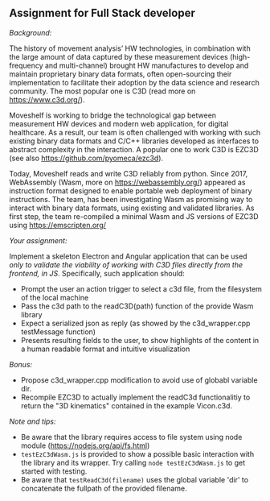 ## Assignment for Full Stack developer

_Background:_     
      
The history of movement analysis’ HW technologies, in combination with the large amount of data captured by these measurement devices (high-frequency and multi-channel) brought HW manufactures to develop and maintain proprietary binary data formats, often open-sourcing their implementation to facilitate their adoption by the data science and research community. The most popular one is C3D (read more on https://www.c3d.org/). 

Moveshelf is working to bridge the technological gap between measurement HW devices and modern web application, for digital healthcare. As a result, our team is often challenged with working with such existing binary data formats and C/C++ libraries developed as interfaces to abstract complexity in the interaction. A popular one to work C3D is EZC3D (see also https://github.com/pyomeca/ezc3d). 

Today, Moveshelf reads and write C3D reliably from python. 
Since 2017, WebAssembly (Wasm, more on https://webassembly.org/) appeared as instruction format designed to enable portable web deployment of binary instructions. 
The team, has been investigating Wasm as promising way to interact with binary data formats, using existing and validated libraries. 
As first step, the team re-compiled a minimal Wasm and JS versions of EZC3D using https://emscripten.org/  


_Your assignment:_    
     
Implement a skeleton Electron and Angular application that can be used _*only to validate the viability of working with C3D files directly from the frontend, in JS*_. Specifically, such application should:    
* Prompt the user an action trigger to select a c3d file, from the filesystem of the local machine    
* Pass the c3d path to the readC3D(path) function of the provide Wasm library     
* Expect a serialized json as reply (as showed by the c3d_wrapper.cpp testMessage function)        
* Presents resulting fields to the user, to show highlights of the content in a human readable format and intuitive visualization      

_Bonus:_      
* Propose c3d_wrapper.cpp modification to avoid use of globabl variable dir.     
* Recompile EZC3D to actually implement the readC3d functionalitiy to return the "3D kinematics" contained in the example Vicon.c3d.    


_Note and tips:_   
* Be aware that the library requires access to file system using node module (https://nodejs.org/api/fs.html)   
* ```testEzC3dWasm.js```
 is provided to show a possible basic interaction with the library and its wrapper. Try calling  ```node testEzC3dWasm.js``` to get started with testing.    
* Be aware that ```testReadC3d(filename)``` uses the global variable 'dir' to concatenate the fullpath of the provided filename.  
